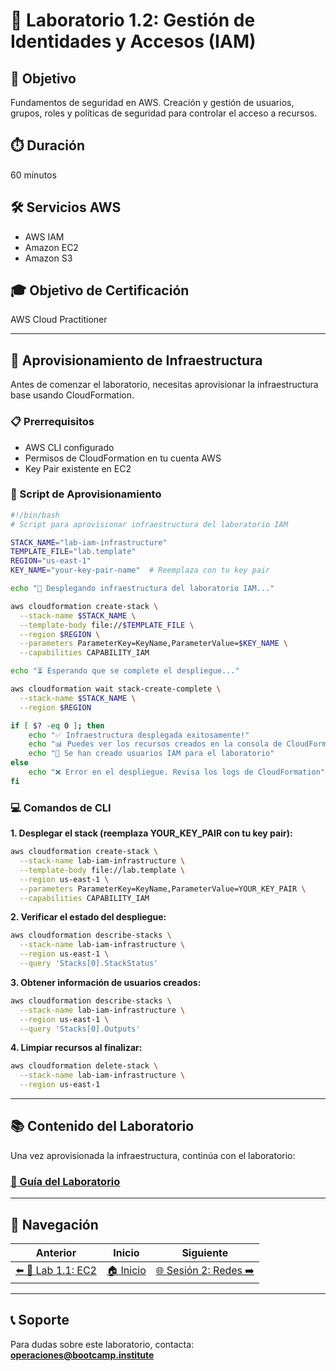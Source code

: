 # 🔐 Laboratorio 1.2: Gestión de Identidades y Accesos (IAM)

## 🎯 Objetivo
Fundamentos de seguridad en AWS. Creación y gestión de usuarios, grupos, roles y políticas de seguridad para controlar el acceso a recursos.

## ⏱️ Duración
60 minutos

## 🛠️ Servicios AWS
- AWS IAM
- Amazon EC2
- Amazon S3

## 🎓 Objetivo de Certificación
AWS Cloud Practitioner

---

## 🚀 Aprovisionamiento de Infraestructura

Antes de comenzar el laboratorio, necesitas aprovisionar la infraestructura base usando CloudFormation.

### 📋 Prerrequisitos
- AWS CLI configurado
- Permisos de CloudFormation en tu cuenta AWS
- Key Pair existente en EC2

### 🔧 Script de Aprovisionamiento

```bash
#!/bin/bash
# Script para aprovisionar infraestructura del laboratorio IAM

STACK_NAME="lab-iam-infrastructure"
TEMPLATE_FILE="lab.template"
REGION="us-east-1"
KEY_NAME="your-key-pair-name"  # Reemplaza con tu key pair

echo "🚀 Desplegando infraestructura del laboratorio IAM..."

aws cloudformation create-stack \
  --stack-name $STACK_NAME \
  --template-body file://$TEMPLATE_FILE \
  --region $REGION \
  --parameters ParameterKey=KeyName,ParameterValue=$KEY_NAME \
  --capabilities CAPABILITY_IAM

echo "⏳ Esperando que se complete el despliegue..."

aws cloudformation wait stack-create-complete \
  --stack-name $STACK_NAME \
  --region $REGION

if [ $? -eq 0 ]; then
    echo "✅ Infraestructura desplegada exitosamente!"
    echo "📊 Puedes ver los recursos creados en la consola de CloudFormation"
    echo "👥 Se han creado usuarios IAM para el laboratorio"
else
    echo "❌ Error en el despliegue. Revisa los logs de CloudFormation"
fi
```

### 💻 Comandos de CLI

**1. Desplegar el stack (reemplaza YOUR_KEY_PAIR con tu key pair):**
```bash
aws cloudformation create-stack \
  --stack-name lab-iam-infrastructure \
  --template-body file://lab.template \
  --region us-east-1 \
  --parameters ParameterKey=KeyName,ParameterValue=YOUR_KEY_PAIR \
  --capabilities CAPABILITY_IAM
```

**2. Verificar el estado del despliegue:**
```bash
aws cloudformation describe-stacks \
  --stack-name lab-iam-infrastructure \
  --region us-east-1 \
  --query 'Stacks[0].StackStatus'
```

**3. Obtener información de usuarios creados:**
```bash
aws cloudformation describe-stacks \
  --stack-name lab-iam-infrastructure \
  --region us-east-1 \
  --query 'Stacks[0].Outputs'
```

**4. Limpiar recursos al finalizar:**
```bash
aws cloudformation delete-stack \
  --stack-name lab-iam-infrastructure \
  --region us-east-1
```

---

## 📚 Contenido del Laboratorio

Una vez aprovisionada la infraestructura, continúa con el laboratorio:

### [📄 Guía del Laboratorio](./lab-guide.md)

---

## 🧭 Navegación

| Anterior | Inicio | Siguiente |
|----------|--------|-----------|
| [⬅️ 📖 Lab 1.1: EC2](../introduccion-a-amazon-ec2/README.md) | [🏠 Inicio](../../README.md) | [🌐 Sesión 2: Redes ➡️](../../sesion-02/README.md) |

---

## 📞 Soporte
Para dudas sobre este laboratorio, contacta: **operaciones@bootcamp.institute**
